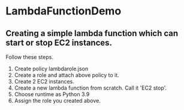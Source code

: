 # LambdaFunctionDemo
## Creating a simple lambda function which can start or stop EC2 instances.  
Follow these steps.  
 1. Create policy lambdarole.json  
 2. Create a role and attach above policy to it.
 3. Create 2 EC2 instances.
 4. Create a new lambda function from scratch. Call it 'EC2 stop'. 
 5. Choose runtime as Python 3.9
 6. Assign the role you created above.
